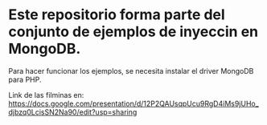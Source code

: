 Este repositorio forma parte del conjunto de ejemplos de inyeccin en MongoDB.
==========================================

Para hacer funcionar los ejemplos, se necesita instalar el driver MongoDB para PHP.

Link de las filminas en: https://docs.google.com/presentation/d/12P2QAUsqpUcu9RgD4iMs9jUHo_djbzq0LcisSN2Na90/edit?usp=sharing
